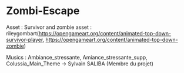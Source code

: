 # Zombi-Escape

Asset : 
  Survivor and zombie asset : rileygombart(https://opengameart.org/content/animated-top-down-survivor-player, https://opengameart.org/content/animated-top-down-zombie)

Musics : Ambiance_stressante, Amiance_stressante_supp, Colussia_Main_Theme -> Sylvain SALIBA (Membre du projet)
